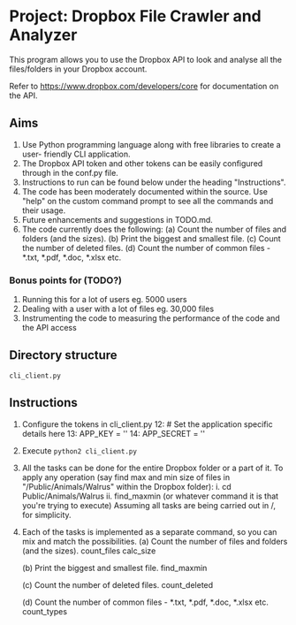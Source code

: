 # Project: Dropbox File Crawler and Analyzer

This program allows you to use the Dropbox API to look and analyse all the
files/folders in your Dropbox account.

Refer to https://www.dropbox.com/developers/core for documentation on the API.

## Aims

1. Use Python programming language along with free libraries to create a user-
friendly CLI application.
2. The Dropbox API token and other tokens can be easily configured through in the
conf.py file.
3. Instructions to run can be found below under the heading "Instructions".
4. The code has been moderately documented within the source. Use "help" on the custom command prompt to see all the commands and their usage.
5. Future enhancements and suggestions in TODO.md.
6. The code currently does the following:
    (a) Count the number of files and folders (and the sizes).
    (b) Print the biggest and smallest file.
    (c) Count the number of deleted files.
    (d) Count the number of common files - *.txt, *.pdf, *.doc, *.xlsx etc.

### Bonus points for (TODO?)

1. Running this for a lot of users eg. 5000 users
2. Dealing with a user with a lot of files eg. 30,000 files
3. Instrumenting the code to measuring the performance of the code and the API
access

## Directory structure

    cli_client.py

## Instructions

1. Configure the tokens in cli_client.py
    12: # Set the application specific details here
    13: APP_KEY = ''
    14: APP_SECRET = ''

2. Execute `python2 cli_client.py`

3. All the tasks can be done for the entire Dropbox folder or a part of it. To apply any operation (say find max and min size of files in "/Public/Animals/Walrus" within the Dropbox folder):
    i. cd Public/Animals/Walrus
    ii. find_maxmin (or whatever command it is that you're trying to execute)
Assuming all tasks are being carried out in /, for simplicity.

4. Each of the tasks is implemented as a separate command, so you can mix and match the possibilities.
    (a) Count the number of files and folders (and the sizes).
        count_files
        calc_size

    (b) Print the biggest and smallest file.
        find_maxmin

    (c) Count the number of deleted files.
        count_deleted

    (d) Count the number of common files - *.txt, *.pdf, *.doc, *.xlsx etc.
        count_types



